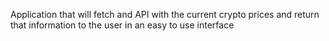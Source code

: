 Application that will fetch and API with the current crypto prices and return that information to the user in an easy to use interface
